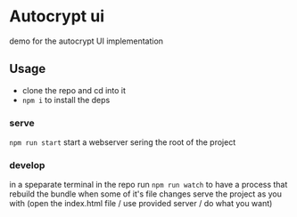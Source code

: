 # Autocrypt ui

demo for the autocrypt UI implementation

## Usage

- clone the repo and cd into it
- ```npm i``` to install the deps

### serve
```npm run start``` start a webserver sering the root of the project

### develop
in a speparate terminal in the repo run  ```npm run watch``` to have a process that rebuild the bundle when some of it's file changes
serve the project as you with (open the index.html file / use provided server / do what you want)
